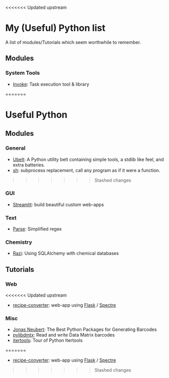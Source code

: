 <<<<<<< Updated upstream
# My (Useful) Python list

A list of modules/Tutorials which seem worthwhile to remember.

## Modules

### System Tools

- [Invoke](http://www.pyinvoke.org): Task execution tool & library

=======
# Useful Python

## Modules

### General

- [Ubelt](https://github.com/Erotemic/ubelt): A Python utility belt containing simple tools, a stdlib like feel, and extra batteries.
- [sh](http://amoffat.github.io/sh/): subprocess replacement, call any program as if it were a function.
  
>>>>>>> Stashed changes
### GUI

- [Streamlit](https://docs.streamlit.io/en/latest/index.html): build beautiful custom web-apps

### Text

- [Parse](https://github.com/r1chardj0n3s/parse): Simplified regex

### Chemistry

- [Razi](https://razi.readthedocs.io/en/latest): Using SQLAlchemy with chemical databases
  
## Tutorials

### Web

<<<<<<< Updated upstream
- [recipe-converter](https://github.com/justinmklam/recipe-converter): web-app using [Flask](https://flask.palletsprojects.com/) / [Spectre](https://picturepan2.github.io/spectre/)

### Misc

- [Jonas Neubert](https://blog.jonasneubert.com/2019/01/23/barcode-generation-python/): The Best Python Packages for Generating Barcodes
- [pylibdmtx](https://pypi.org/project/pylibdmtx/): Read and write Data Matrix barcodes
- [itertools](https://towardsdatascience.com/tour-of-python-itertools-2af84db18a5e): Tour of Python Itertools

=======
- [recipe-converter](https://github.com/justinmklam/recipe-converter): web-app using [Flask](https://flask.palletsprojects.com/) / [Spectre](https://picturepan2.github.io/spectre/)
>>>>>>> Stashed changes
